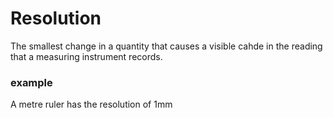 # Resolution
The smallest change in a quantity that causes a visible cahde in the reading that a measuring instrument records.

### example 

 A metre ruler has the resolution of 1mm
 